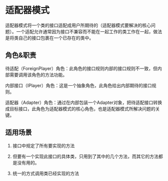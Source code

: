 # 适配器模式

适配器模式将一个类的接口适配成用户所期待的（适配器模式要解决的核心问题）。一个适配允许通常因为接口不兼容而不能在一起工作的类工作在一起，做法是将类自己的接口包裹在一个已存在的类中。


## 角色&职责

待适配（ForeignPlayer）角色：此角色的接口规则内部的接口规则不一致，但内部需要调用该角色的方法功能。

内部接口（IPlayer）角色：这是一个抽象角色，此角色给出内部期待的接口规则。

适配器（Adapter）角色：通过在内部包装一个Adapter对象，把待适配接口转换成目标接口，此角色为适配器模式的核心角色，也是适配器模式所解决问题的关键。

## 适用场景
1. 接口中规定了所有要实现的方法

2. 但要有一个实现此接口的具体类，只用到了其中的几个方法，而其它的方法都是没有用的。

3. 统一的方式调用类已经实现的方法